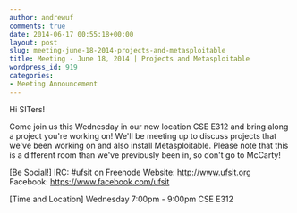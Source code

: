 ```yaml
---
author: andrewuf
comments: true
date: 2014-06-17 00:55:18+00:00
layout: post
slug: meeting-june-18-2014-projects-and-metasploitable
title: Meeting - June 18, 2014 | Projects and Metasploitable
wordpress_id: 919
categories:
- Meeting Announcement
---
```


Hi SITers!



Come join us this Wednesday in our new location CSE E312 and bring along a project you're working on! We'll be meeting up to discuss projects that we've been working on and also install Metasploitable. Please note that this is a different room than we've previously been in, so don't go to McCarty!



[Be Social!]
IRC: #ufsit on Freenode
Website: http://www.ufsit.org
Facebook: https://www.facebook.com/ufsit



[Time and Location]
Wednesday 7:00pm - 9:00pm
CSE E312
